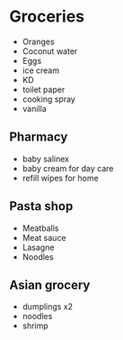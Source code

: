 # Groceries

- Oranges
- Coconut water
- Eggs
- ice cream
- KD
- toilet paper
- cooking spray
- vanilla

## Pharmacy

- baby salinex
- baby cream for day care
- refill wipes for home

## Pasta shop

- Meatballs
- Meat sauce
- Lasagne
- Noodles

## Asian grocery

- dumplings x2
- noodles
- shrimp
